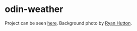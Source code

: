 # odin-weather

Project can be seen [here](https://zenspace55.github.io/odin-weather/). Background photo by [Ryan Hutton](https://unsplash.com/@ryan_hutton_).
